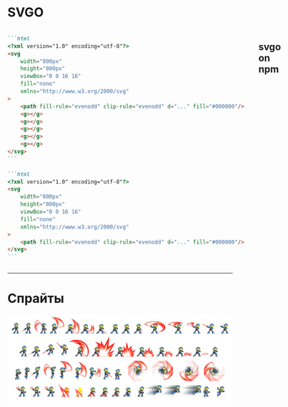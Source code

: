 
# SVGO

<div style="display: flex; gap: 32px;">

<div style="flex: 1;">

````md magic-move
```html
<?xml version="1.0" encoding="utf-8"?>
<svg
	width="800px"
	height="800px"
	viewBox="0 0 16 16"
	fill="none"
	xmlns="http://www.w3.org/2000/svg"
>
	<path fill-rule="evenodd" clip-rule="evenodd" d="..." fill="#000000"/>
	<g></g>
	<g></g>
	<g></g>
	<g></g>
	<g></g>
</svg>
```

```html
<?xml version="1.0" encoding="utf-8"?>
<svg
	width="800px"
	height="800px"
	viewBox="0 0 16 16"
	fill="none"
	xmlns="http://www.w3.org/2000/svg"
>
	<path fill-rule="evenodd" clip-rule="evenodd" d="..." fill="#000000"/>
</svg>
```
````

</div>

<div class="center-col" style="gap: 32px; flex: 1;">
<QRCode
    :width="300"
    :height="300"
    type="svg"
    data="https://www.npmjs.com/package/svgo"
    :dotsOptions="{ type: 'rounded', color: 'white' }"
/>

## svgo on npm

</div>

</div>


---

# Спрайты

<img src="../assets/sprites.jpg" />
